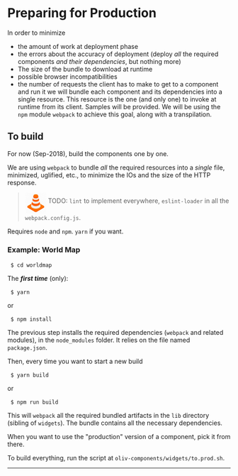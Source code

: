 # Preparing for Production
In order to minimize
- the amount of work at deployment phase
- the errors about the accuracy of deployment (deploy _all_ the required components _and their dependencies_, but nothing more)
- The size of the bundle to download at runtime
- possible browser incompatibilities
- the number of requests the client has to make to get to a component and run it
we will bundle each component and its dependencies into a single resource. This resource
is the one (and only one) to invoke at runtime from its client. Samples will be provided.
We will be using the `npm` module `webpack` to achieve this goal, along with a transpilation.


## To build
For now (Sep-2018), build the components one by one.

We are using `webpack` to bundle _all_ the required resources into a _single_ file, minimized, uglified, etc., to minimize
the IOs and the size of the HTTP response.

> <img src="../images/cone.png" alt="WIP" width="48" height="48" align="middle">  TODO: `lint` to implement everywhere, `eslint-loader` in all the `webpack.config.js`.

Requires `node` and `npm`. `yarn` if you want.

### Example: World Map
```
 $ cd worldmap
```
The _**first time**_ (only):
```
 $ yarn
```
or
```
 $ npm install
```
The previous step installs the required dependencies (`webpack` and related modules), in the `node_modules` folder.
It relies on the file named `package.json`.

Then, every time you want to start a new build
```
 $ yarn build
```
or
```
 $ npm run build
```
This will `webpack` all the required bundled artifacts in the `lib` directory (sibling of `widgets`).
The bundle contains all the necessary dependencies.

When you want to use the "production" version of a component, pick it from there.

To build everything, run the script at `oliv-components/widgets/to.prod.sh`.

---
